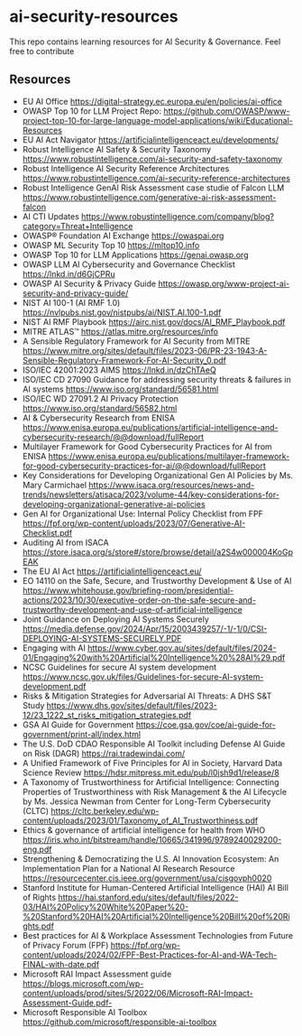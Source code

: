 # ai-security-resources
This repo contains learning resources for AI Security &amp; Governance. Feel free to contribute 

## Resources
- EU AI Office https://digital-strategy.ec.europa.eu/en/policies/ai-office
- OWASP Top 10 for LLM Project Repo: https://github.com/OWASP/www-project-top-10-for-large-language-model-applications/wiki/Educational-Resources
- EU AI Act Navigator https://artificialintelligenceact.eu/developments/ 
- Robust Intelligence AI Safety & Security Taxonomy https://www.robustintelligence.com/ai-security-and-safety-taxonomy
- Robust Intelligence AI Security Reference Architectures https://www.robustintelligence.com/ai-security-reference-architectures
- Robust Intelligence  GenAI Risk Assessment case studie of Falcon LLM  https://www.robustintelligence.com/generative-ai-risk-assessment-falcon
- AI CTI Updates https://www.robustintelligence.com/company/blog?category=Threat+Intelligence
- OWASP® Foundation AI Exchange https://owaspai.org
- OWASP ML Security Top 10 https://mltop10.info
- OWASP Top 10 for LLM Applications https://genai.owasp.org
- OWASP LLM AI Cybersecurity and Governance Checklist https://lnkd.in/d6GjCPRu
- OWASP AI Security & Privacy Guide https://owasp.org/www-project-ai-security-and-privacy-guide/
- NIST AI 100-1 (AI RMF 1.0) https://nvlpubs.nist.gov/nistpubs/ai/NIST.AI.100-1.pdf
- NIST AI RMF Playbook https://airc.nist.gov/docs/AI_RMF_Playbook.pdf
- MITRE ATLAS™ https://atlas.mitre.org/resources/info
- A Sensible Regulatory Framework for AI Security from MITRE https://www.mitre.org/sites/default/files/2023-06/PR-23-1943-A-Sensible-Regulatory-Framework-For-AI-Security_0.pdf
- ISO/IEC 42001:2023 AIMS https://lnkd.in/dzChTAeQ
- ISO/IEC CD 27090 Guidance for addressing security threats & failures in AI systems https://www.iso.org/standard/56581.html
- ISO/IEC WD 27091.2 AI Privacy Protection https://www.iso.org/standard/56582.html
- AI & Cybersecurity Research from ENISA https://www.enisa.europa.eu/publications/artificial-intelligence-and-cybersecurity-research/@@download/fullReport
- Multilayer Framework for Good Cybersecurity Practices for AI from ENISA https://www.enisa.europa.eu/publications/multilayer-framework-for-good-cybersecurity-practices-for-ai/@@download/fullReport
- Key Considerations for Developing Organizational Gen AI Policies by Ms. Mary Carmichael https://www.isaca.org/resources/news-and-trends/newsletters/atisaca/2023/volume-44/key-considerations-for-developing-organizational-generative-ai-policies
- Gen AI for Organizational Use: Internal Policy Checklist from FPF https://fpf.org/wp-content/uploads/2023/07/Generative-AI-Checklist.pdf
- Auditing AI from ISACA https://store.isaca.org/s/store#/store/browse/detail/a2S4w000004KoGpEAK
- The EU AI Act https://artificialintelligenceact.eu/
- EO 14110 on the Safe, Secure, and Trustworthy Development & Use of AI https://www.whitehouse.gov/briefing-room/presidential-actions/2023/10/30/executive-order-on-the-safe-secure-and-trustworthy-development-and-use-of-artificial-intelligence
- Joint Guidance on Deploying AI Systems Securely https://media.defense.gov/2024/Apr/15/2003439257/-1/-1/0/CSI-DEPLOYING-AI-SYSTEMS-SECURELY.PDF
- Engaging with AI https://www.cyber.gov.au/sites/default/files/2024-01/Engaging%20with%20Artificial%20Intelligence%20%28AI%29.pdf
- NCSC Guidelines for secure AI system development https://www.ncsc.gov.uk/files/Guidelines-for-secure-AI-system-development.pdf
- Risks & Mitigation Strategies for Adversarial AI Threats: A DHS S&T Study https://www.dhs.gov/sites/default/files/2023-12/23_1222_st_risks_mitigation_strategies.pdf
- GSA AI Guide for Government https://coe.gsa.gov/coe/ai-guide-for-government/print-all/index.html
- The U.S. DoD CDAO Responsible AI Toolkit including Defense AI Guide on Risk (DAGR) https://rai.tradewindai.com/
- A Unified Framework of Five Principles for AI in Society, Harvard Data Science Review https://hdsr.mitpress.mit.edu/pub/l0jsh9d1/release/8
- A Taxonomy of Trustworthiness for Artificial Intelligence: Connecting Properties of Trustworthiness with Risk Management & the AI Lifecycle by Ms. Jessica Newman from Center for Long-Term Cybersecurity (CLTC) https://cltc.berkeley.edu/wp-content/uploads/2023/01/Taxonomy_of_AI_Trustworthiness.pdf
- Ethics & governance of artificial intelligence for health from WHO https://iris.who.int/bitstream/handle/10665/341996/9789240029200-eng.pdf
- Strengthening & Democratizing the U.S. AI Innovation Ecosystem: An Implementation Plan for a National AI Research Resource https://resourcecenter.cis.ieee.org/government/usa/cisgovph0020
- Stanford Institute for Human-Centered Artificial Intelligence (HAI) AI Bill of Rights https://hai.stanford.edu/sites/default/files/2022-03/HAI%20Policy%20White%20Paper%20-%20Stanford%20HAI%20Artificial%20Intelligence%20Bill%20of%20Rights.pdf
- Best practices for AI & Workplace Assessment Technologies from Future of Privacy Forum (FPF) https://fpf.org/wp-content/uploads/2024/02/FPF-Best-Practices-for-AI-and-WA-Tech-FINAL-with-date.pdf
- Microsoft RAI Impact Assessment guide https://blogs.microsoft.com/wp-content/uploads/prod/sites/5/2022/06/Microsoft-RAI-Impact-Assessment-Guide.pdf- 
- Microsoft Responsible AI Toolbox https://github.com/microsoft/responsible-ai-toolbox
